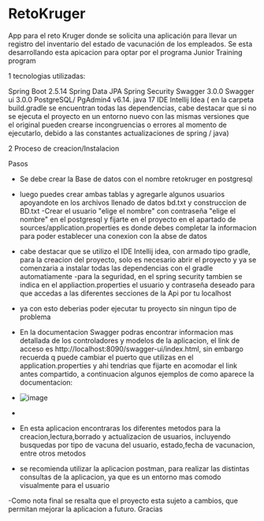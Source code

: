 # RetoKruger
App para el reto Kruger donde se solicita una aplicación para llevar un registro del inventario del estado de
vacunación de los empleados. Se esta desarrollando esta apicacion para optar por el programa Junior Training program

1 tecnologias utilizadas:

 Spring Boot 2.5.14
 Spring Data JPA
 Spring Security
 Swagger 3.0.0
 Swagger ui 3.0.0
 PostgreSQL/ PgAdmin4 v6.14.
 java 17 
 IDE Intellij Idea
 ( en la carpeta build.gradle se encuentran todas las dependencias, cabe destacar que si no se ejecuta el proyecto en un entorno nuevo con las mismas versiones que el 
 original pueden crearse incongruencias o errores al momento de ejecutarlo, debido a las constantes actualizaciones de spring / java)
 
 
2 Proceso de creacion/Instalacion
 
Pasos
- Se debe crear la Base de datos con el nombre retokruger en postgresql
- luego puedes crear ambas tablas y agregarle algunos usuarios apoyandote en los archivos llenado de datos bd.txt y construccion de BD.txt
-Crear el usuario "elige el nombre" con contraseña "elige el nombre" en el postgresql y fijarte en el proyecto en el apartado de sources/application.properties es donde debes completar la informacion para poder establecer una conexion con la abse de datos
- cabe destacar que se utilizo el IDE Intellij idea, con armado tipo gradle, para la creacion del proyecto, solo es necesario abrir el proyecto y ya se comenzaria a instalar todas las dependencias con el gradle automatiamente
-para la seguridad, en el spring security tambien se indica en el appliaction.properties el usuario y contraseña deseado para que accedas a las diferentes secciones de la Api por tu localhost
- ya con esto deberias poder ejecutar tu proyecto sin ningun tipo de problema

- En la documentacion Swagger podras encontrar informacion mas detallada de los controladores y modelos de la aplicacion, el link de acceso es http://localhost:8090/swagger-ui/index.html, sin embargo recuerda q puede cambiar el puerto que utilizas en el application.properties y ahi tendrias que fijarte en acomodar el link antes compartido, a continuacion algunos ejemplos de como aparece la documentacion:
- ![image](https://user-images.githubusercontent.com/41609652/211692143-7f6b2aa2-c015-4bf1-acb8-8c40dabb71f3.png)

- 

- En esta aplicacion encontraras los diferentes metodos para la creacion,lectura,borrado y actualizacion de usuarios, incluyendo busquedas por tipo de vacuna del usuario, estado,fecha de vacunacion, entre otros metodos
- se recomienda utilizar la aplicacion postman, para realizar las distintas consultas de la aplicacion, ya que es un entorno mas comodo visualmente para el usuario

-Como nota final se resalta que el proyecto esta sujeto a cambios, que permitan mejorar la aplicacion a futuro. Gracias





